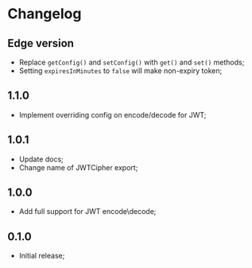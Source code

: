 # Changelog

## Edge version

- Replace `getConfig()` and `setConfig()` with `get()` and `set()` methods;
- Setting `expiresInMinutes` to `false` will make non-expiry token;

## 1.1.0

- Implement overriding config on encode/decode for JWT;

## 1.0.1

- Update docs;
- Change name of JWTCipher export;

## 1.0.0

- Add full support for JWT encode\decode;

## 0.1.0

- Initial release;
